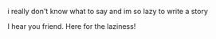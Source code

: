 i really don't know what to say and im so lazy to write a story

I hear you friend.  Here for the laziness!
